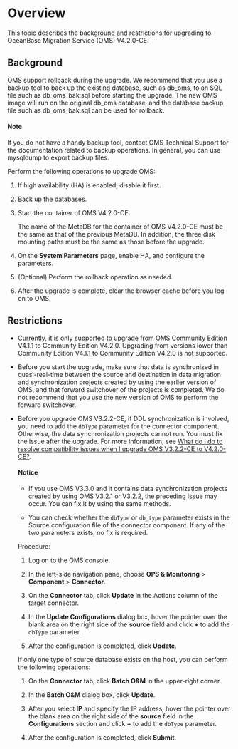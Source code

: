 # Overview

This topic describes the background and restrictions for upgrading to OceanBase Migration Service (OMS) V4.2.0-CE.

## Background

OMS support rollback during the upgrade. We recommend that you use a backup tool to back up the existing database, such as db_oms, to an SQL file such as db_oms_bak.sql before starting the upgrade. The new OMS image will run on the original db_oms database, and the database backup file such as db_oms_bak.sql can be used for rollback.

  <main id="notice" type='explain'>
    <h4>Note</h4>
    <p>If you do not have a handy backup tool, contact OMS Technical Support for the documentation related to backup operations. In general, you can use mysqldump to export backup files. </p>
  </main>

Perform the following operations to upgrade OMS:

1. If high availability (HA) is enabled, disable it first.

2. Back up the databases.

3. Start the container of OMS V4.2.0-CE.

   The name of the MetaDB for the container of OMS V4.2.0-CE must be the same as that of the previous MetaDB. In addition, the three disk mounting paths must be the same as those before the upgrade.

4. On the **System Parameters** page, enable HA, and configure the parameters.

5. (Optional) Perform the rollback operation as needed.

6. After the upgrade is complete, clear the browser cache before you log on to OMS.

## Restrictions

* Currently, it is only supported to upgrade from OMS Community Edition V4.1.1 to Community Edition V4.2.0. Upgrading from versions lower than Community Edition V4.1.1 to Community Edition V4.2.0 is not supported.

* Before you start the upgrade, make sure that data is synchronized in quasi-real-time between the source and destination in data migration and synchronization projects created by using the earlier version of OMS, and that forward switchover of the projects is completed. We do not recommend that you use the new version of OMS to perform the forward switchover.

* Before you upgrade OMS V3.2.2-CE, if DDL synchronization is involved, you need to add the `dbType` parameter for the connector component. Otherwise, the data synchronization projects cannot run. You must fix the issue after the upgrade. For more information, see [What do I do to resolve compatibility issues when I upgrade OMS V3.2.2-CE to V4.2.0-CE?](../1300.upgrade-guide/400.faq.md).

  <main id="notice" type='notice'>
  <h4>Notice</h4>
  <ul>
  <li>
  <p>If you use OMS V3.3.0 and it contains data synchronization projects created by using OMS V3.2.1 or V3.2.2, the preceding issue may occur. You can fix it by using the same methods.</p>
  </li>
  <li>
  <p>You can check whether the <code>dbType</code> or <code>db_type</code> parameter exists in the Source configuration file of the connector component. If any of the two parameters exists, no fix is required.</p>
  </li>
  </ul>
  </main>

   Procedure:

   1. Log on to the OMS console.

   2. In the left-side navigation pane, choose **OPS & Monitoring** > **Component** > **Connector**.

   3. On the **Connector** tab, click **Update** in the Actions column of the target connector.

   4. In the **Update Configurations** dialog box, hover the pointer over the blank area on the right side of the **source** field and click **+** to add the `dbType` parameter.

   5. After the configuration is completed, click **Update**.

   If only one type of source database exists on the host, you can perform the following operations:

   1. On the **Connector** tab, click **Batch O&M** in the upper-right corner.

   2. In the **Batch O&M** dialog box, click **Update**.

   3. After you select **IP** and specify the IP address, hover the pointer over the blank area on the right side of the **source** field in the **Configurations** section and click **+** to add the `dbType` parameter.

   4. After the configuration is completed, click **Submit**.
